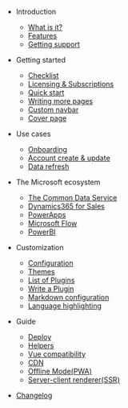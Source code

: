 - Introduction
  - [What is it?](README?id=what-is-it)
  - [Features](README?id=features)
  - [Getting support](README?id=getting-support)

- Getting started
  - [Checklist](checklist.md)
  - [Licensing & Subscriptions](licensing.md)
  - [Quick start](quickstart.md)
  - [Writing more pages](more-pages.md)
  - [Custom navbar](custom-navbar.md)
  - [Cover page](cover.md)

- Use cases
  - [Onboarding](uc/onboarding.md)
  - [Account create & update](uc/accounts.md)
  - [Data refresh](uc/refresh.md)

- The Microsoft ecosystem
  - [The Common Data Service](ecosystem/cds.md)
  - [Dynamics365 for Sales](ecosystem/d365.md)
  - [PowerApps](ecosystem/powerapps.md)
  - [Microsoft Flow](ecosystem/flow.md)
  - [PowerBI](ecosystem/p[owerbi.md])

- Customization
  - [Configuration](configuration.md)
  - [Themes](themes.md)
  - [List of Plugins](plugins.md)
  - [Write a Plugin](write-a-plugin.md)
  - [Markdown configuration](markdown.md)
  - [Language highlighting](language-highlight.md)

- Guide
  - [Deploy](deploy.md)
  - [Helpers](helpers.md)
  - [Vue compatibility](vue.md)
  - [CDN](cdn.md)
  - [Offline Mode(PWA)](pwa.md)
  - [Server-client renderer(SSR)](ssr.md)

- [Changelog](changelog.md)
